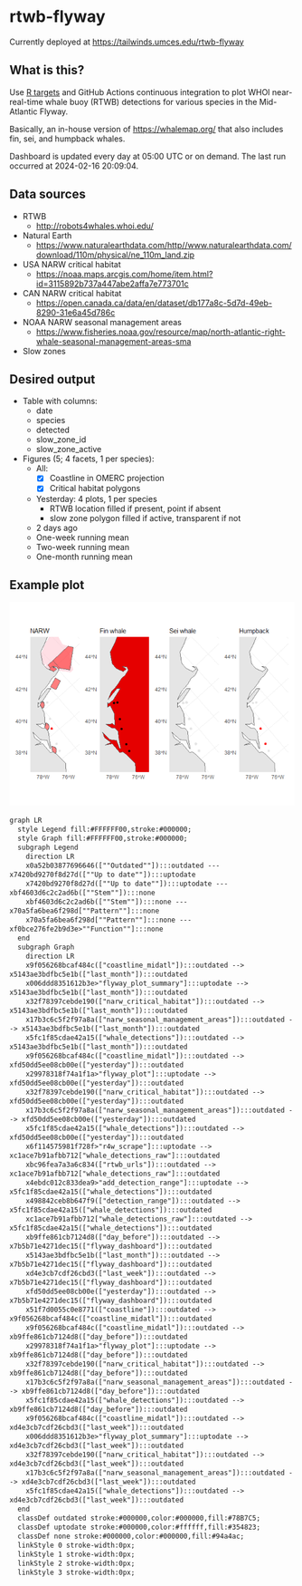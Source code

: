 
<!-- README.md is generated from README.Rmd. Please edit that file -->

# rtwb-flyway

<!-- badges: start -->
<!-- badges: end -->

Currently deployed at <https://tailwinds.umces.edu/rtwb-flyway>

## What is this?

Use [R targets](https://docs.ropensci.org/targets/) and GitHub Actions
continuous integration to plot WHOI near-real-time whale buoy (RTWB)
detections for various species in the Mid-Atlantic Flyway.

Basically, an in-house version of <https://whalemap.org/> that also
includes fin, sei, and humpback whales.

Dashboard is updated every day at 05:00 UTC or on demand. The last run
occurred at 2024-02-16 20:09:04.

## Data sources

- RTWB
  - <http://robots4whales.whoi.edu/>
- Natural Earth
  - <https://www.naturalearthdata.com/http//www.naturalearthdata.com/download/110m/physical/ne_110m_land.zip>
- USA NARW critical habitat
  - <https://noaa.maps.arcgis.com/home/item.html?id=3115892b737a447abe2affa7e773701c>
- CAN NARW critical habitat
  - <https://open.canada.ca/data/en/dataset/db177a8c-5d7d-49eb-8290-31e6a45d786c>
- NOAA NARW seasonal management areas
  - <https://www.fisheries.noaa.gov/resource/map/north-atlantic-right-whale-seasonal-management-areas-sma>  
- Slow zones

## Desired output

- Table with columns:
  - date
  - species
  - detected
  - slow_zone_id
  - slow_zone_active
- Figures (5; 4 facets, 1 per species):
  - All:
    - [x] Coastline in OMERC projection
    - [x] Critical habitat polygons
  - Yesterday: 4 plots, 1 per species
    - RTWB location filled if present, point if absent
    - slow zone polygon filled if active, transparent if not
  - 2 days ago
  - One-week running mean
  - Two-week running mean
  - One-month running mean

## Example plot

![](README_files/figure-gfm/unnamed-chunk-2-1.png)<!-- -->

``` mermaid
graph LR
  style Legend fill:#FFFFFF00,stroke:#000000;
  style Graph fill:#FFFFFF00,stroke:#000000;
  subgraph Legend
    direction LR
    x0a52b03877696646([""Outdated""]):::outdated --- x7420bd9270f8d27d([""Up to date""]):::uptodate
    x7420bd9270f8d27d([""Up to date""]):::uptodate --- xbf4603d6c2c2ad6b([""Stem""]):::none
    xbf4603d6c2c2ad6b([""Stem""]):::none --- x70a5fa6bea6f298d[""Pattern""]:::none
    x70a5fa6bea6f298d[""Pattern""]:::none --- xf0bce276fe2b9d3e>""Function""]:::none
  end
  subgraph Graph
    direction LR
    x9f056268bcaf484c(["coastline_midatl"]):::outdated --> x5143ae3bdfbc5e1b(["last_month"]):::outdated
    x006ddd8351612b3e>"flyway_plot_summary"]:::uptodate --> x5143ae3bdfbc5e1b(["last_month"]):::outdated
    x32f78397cebde190(["narw_critical_habitat"]):::outdated --> x5143ae3bdfbc5e1b(["last_month"]):::outdated
    x17b3c6c5f2f97a8a(["narw_seasonal_management_areas"]):::outdated --> x5143ae3bdfbc5e1b(["last_month"]):::outdated
    x5fc1f85cdae42a15(["whale_detections"]):::outdated --> x5143ae3bdfbc5e1b(["last_month"]):::outdated
    x9f056268bcaf484c(["coastline_midatl"]):::outdated --> xfd50dd5ee08cb00e(["yesterday"]):::outdated
    x29978318f74a1f1a>"flyway_plot"]:::uptodate --> xfd50dd5ee08cb00e(["yesterday"]):::outdated
    x32f78397cebde190(["narw_critical_habitat"]):::outdated --> xfd50dd5ee08cb00e(["yesterday"]):::outdated
    x17b3c6c5f2f97a8a(["narw_seasonal_management_areas"]):::outdated --> xfd50dd5ee08cb00e(["yesterday"]):::outdated
    x5fc1f85cdae42a15(["whale_detections"]):::outdated --> xfd50dd5ee08cb00e(["yesterday"]):::outdated
    x6f114575981f728f>"r4w_scrape"]:::uptodate --> xc1ace7b91afbb712["whale_detections_raw"]:::outdated
    xbc96fea7a3a6c834(["rtwb_urls"]):::outdated --> xc1ace7b91afbb712["whale_detections_raw"]:::outdated
    x4ebdc012c833dea9>"add_detection_range"]:::uptodate --> x5fc1f85cdae42a15(["whale_detections"]):::outdated
    x498842ceb8b647f9(["detection_range"]):::outdated --> x5fc1f85cdae42a15(["whale_detections"]):::outdated
    xc1ace7b91afbb712["whale_detections_raw"]:::outdated --> x5fc1f85cdae42a15(["whale_detections"]):::outdated
    xb9ffe861cb7124d8(["day_before"]):::outdated --> x7b5b71e4271dec15(["flyway_dashboard"]):::outdated
    x5143ae3bdfbc5e1b(["last_month"]):::outdated --> x7b5b71e4271dec15(["flyway_dashboard"]):::outdated
    xd4e3cb7cdf26cbd3(["last_week"]):::outdated --> x7b5b71e4271dec15(["flyway_dashboard"]):::outdated
    xfd50dd5ee08cb00e(["yesterday"]):::outdated --> x7b5b71e4271dec15(["flyway_dashboard"]):::outdated
    x51f7d0055c0e8771(["coastline"]):::outdated --> x9f056268bcaf484c(["coastline_midatl"]):::outdated
    x9f056268bcaf484c(["coastline_midatl"]):::outdated --> xb9ffe861cb7124d8(["day_before"]):::outdated
    x29978318f74a1f1a>"flyway_plot"]:::uptodate --> xb9ffe861cb7124d8(["day_before"]):::outdated
    x32f78397cebde190(["narw_critical_habitat"]):::outdated --> xb9ffe861cb7124d8(["day_before"]):::outdated
    x17b3c6c5f2f97a8a(["narw_seasonal_management_areas"]):::outdated --> xb9ffe861cb7124d8(["day_before"]):::outdated
    x5fc1f85cdae42a15(["whale_detections"]):::outdated --> xb9ffe861cb7124d8(["day_before"]):::outdated
    x9f056268bcaf484c(["coastline_midatl"]):::outdated --> xd4e3cb7cdf26cbd3(["last_week"]):::outdated
    x006ddd8351612b3e>"flyway_plot_summary"]:::uptodate --> xd4e3cb7cdf26cbd3(["last_week"]):::outdated
    x32f78397cebde190(["narw_critical_habitat"]):::outdated --> xd4e3cb7cdf26cbd3(["last_week"]):::outdated
    x17b3c6c5f2f97a8a(["narw_seasonal_management_areas"]):::outdated --> xd4e3cb7cdf26cbd3(["last_week"]):::outdated
    x5fc1f85cdae42a15(["whale_detections"]):::outdated --> xd4e3cb7cdf26cbd3(["last_week"]):::outdated
  end
  classDef outdated stroke:#000000,color:#000000,fill:#78B7C5;
  classDef uptodate stroke:#000000,color:#ffffff,fill:#354823;
  classDef none stroke:#000000,color:#000000,fill:#94a4ac;
  linkStyle 0 stroke-width:0px;
  linkStyle 1 stroke-width:0px;
  linkStyle 2 stroke-width:0px;
  linkStyle 3 stroke-width:0px;
```
